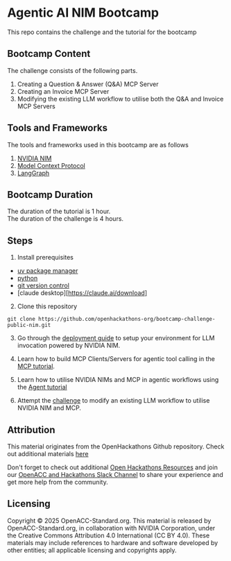 # Agentic AI NIM Bootcamp

This repo contains the challenge and the tutorial for the bootcamp

## Bootcamp Content

The challenge consists of the following parts.

1. Creating a Question & Answer (Q&A) MCP Server
2. Creating an Invoice MCP Server
3. Modifying the existing LLM workflow to utilise both the Q&A and Invoice MCP Servers

## Tools and Frameworks

The tools and frameworks used in this bootcamp are as follows

1. [NVIDIA NIM](https://docs.nvidia.com/nim/index.html)
2. [Model Context Protocol](https://modelcontextprotocol.io/introduction)
3. [LangGraph](https://langchain-ai.github.io/langgraph/)

## Bootcamp Duration

The duration of the tutorial is 1 hour.  
The duration of the challenge is 4 hours.

## Steps

1. Install prerequisites

* [uv package manager](https://docs.astral.sh/uv/getting-started/installation/)
* [python](https://docs.astral.sh/uv/guides/install-python/)
* [git version control](https://github.com/git-guides/install-git)
* [claude desktop][https://claude.ai/download]

2. Clone this repository

```
git clone https://github.com/openhackathons-org/bootcamp-challenge-public-nim.git
```

3. Go through the [deployment guide](./Deployment_guide.md) to setup your environment for LLM invocation powered by NVIDIA NIM.

4. Learn how to build MCP Clients/Servers for agentic tool calling in the [MCP tutorial](./tutorial/mcp-tutorial.md).

5. Learn how to utilise NVIDIA NIMs and MCP in agentic workflows using the [Agent tutorial](./tutorial/agent-tutorial.md)

6. Attempt the [challenge](./challenge/problem_statement.md) to modify an existing LLM workflow to utilise NVIDIA NIM and MCP.

## Attribution

This material originates from the OpenHackathons Github repository. Check out additional materials [here](https://github.com/openhackathons-org)

Don't forget to check out additional [Open Hackathons Resources](https://www.openhackathons.org/s/technical-resources) and join our [OpenACC and Hackathons Slack Channel](https://www.openacc.org/community#slack) to share your experience and get more help from the community.

## Licensing

Copyright © 2025 OpenACC-Standard.org. This material is released by OpenACC-Standard.org, in collaboration with NVIDIA Corporation, under the Creative Commons Attribution 4.0 International (CC BY 4.0). These materials may include references to hardware and software developed by other entities; all applicable licensing and copyrights apply.